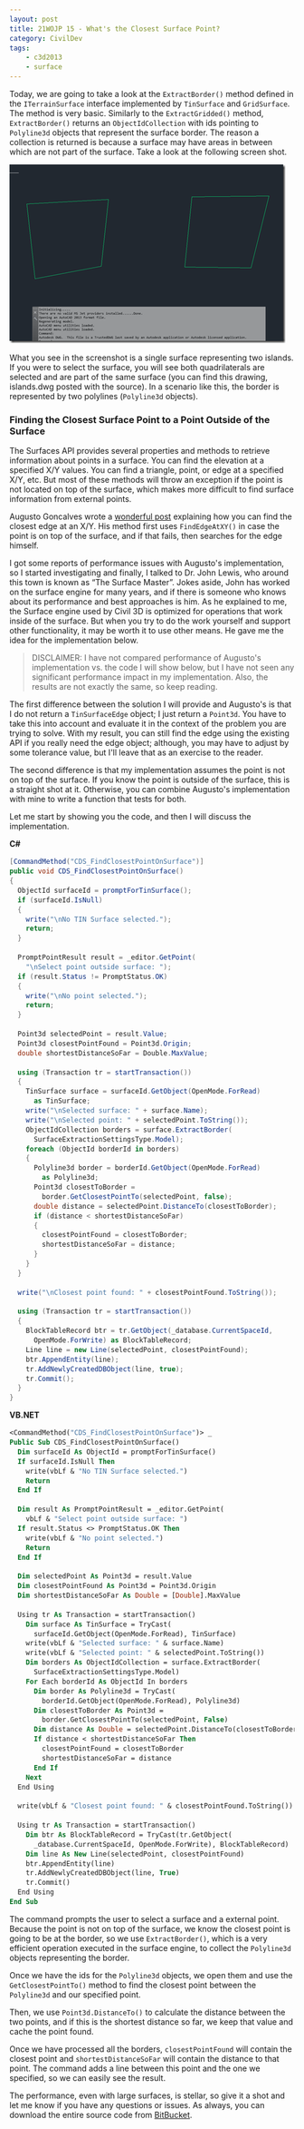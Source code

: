 ```yaml
---
layout: post
title: 21WOJP 15 - What's the Closest Surface Point?
category: CivilDev
tags:
    - c3d2013
    - surface
---
```


Today, we are going to take a look at the `ExtractBorder()` method defined in 
the `ITerrainSurface` interface implemented by `TinSurface` and `GridSurface`. 
The method is very basic. Similarly to the `ExtractGridded()` method, 
`ExtractBorder()` returns an `ObjectIdCollection` with ids pointing to 
`Polyline3d` objects that represent the surface border. The reason a collection 
is returned is because a surface may have areas in between which are not part of 
the surface. Take a look at the following screen shot.

![point label with leader](/img/2012/surface-two-islands.png)

What you see in the screenshot is a single surface representing two islands. If 
you were to select the surface, you will see both quadrilaterals are selected 
and are part of the same surface (you can find this drawing, islands.dwg posted 
with the source). In a scenario like this, the border is represented by two 
polylines (`Polyline3d` objects).

### Finding the Closest Surface Point to a Point Outside of the Surface

The Surfaces API provides several properties and methods to retrieve information 
about points in a surface. You can find the elevation at a specified X/Y values. 
You can find a triangle, point, or edge at a specified X/Y, etc. But most of 
these methods will throw an exception if the point is not located on top of the 
surface, which makes more difficult to find surface information from external 
points.

Augusto Goncalves wrote a 
[wonderful post](http://adndevblog.typepad.com/infrastructure/2012/07/find-closest-point-on-tinsurface.html) 
explaining how you can find the closest 
edge at an X/Y. His method first uses `FindEdgeAtXY()` in case the point is on 
top of the surface, and if that fails, then searches for the edge himself.

I got some reports of performance issues with Augusto's implementation, so I 
started investigating and finally, I talked to Dr. John Lewis, who around this 
town is known as “The Surface Master”. Jokes aside, John has worked on the 
surface engine for many years, and if there is someone who knows about its 
performance and best approaches is him. As he explained to me, the Surface 
engine used by Civil 3D is optimized for operations that work inside of the 
surface. But when you try to do the work yourself and support other 
functionality, it may be worth it to use other means. He gave me the idea for 
the implementation below.

> DISCLAIMER: I have not compared performance of Augusto's implementation vs. 
the code I will show below, but I have not seen any significant performance 
impact in my implementation. Also, the results are not exactly the same, so keep 
reading.

The first difference between the solution I will provide and Augusto's is that I 
do not return a `TinSurfaceEdge` object; I just return a `Point3d`. You have to 
take this into account and evaluate it in the context of the problem you are 
trying to solve. With my result, you can still find the edge using the existing 
API if you really need the edge object; although, you may have to adjust by some 
tolerance value, but I'll leave that as an exercise to the reader.

The second difference is that my implementation assumes the point is not on top 
of the surface. If you know the point is outside of the surface, this is a 
straight shot at it. Otherwise, you can combine Augusto's implementation with 
mine to write a function that tests for both.

Let me start by showing you the code, and then I will discuss the implementation.

**C#**

```csharp
[CommandMethod("CDS_FindClosestPointOnSurface")]
public void CDS_FindClosestPointOnSurface()
{
  ObjectId surfaceId = promptForTinSurface();
  if (surfaceId.IsNull)
  {
    write("\nNo TIN Surface selected.");
    return;
  }

  PromptPointResult result = _editor.GetPoint(
    "\nSelect point outside surface: ");
  if (result.Status != PromptStatus.OK)
  {
    write("\nNo point selected.");
    return;
  }

  Point3d selectedPoint = result.Value;
  Point3d closestPointFound = Point3d.Origin;
  double shortestDistanceSoFar = Double.MaxValue;

  using (Transaction tr = startTransaction())
  {
    TinSurface surface = surfaceId.GetObject(OpenMode.ForRead) 
      as TinSurface;
    write("\nSelected surface: " + surface.Name);
    write("\nSelected point: " + selectedPoint.ToString());
    ObjectIdCollection borders = surface.ExtractBorder(
      SurfaceExtractionSettingsType.Model);
    foreach (ObjectId borderId in borders)
    {
      Polyline3d border = borderId.GetObject(OpenMode.ForRead) 
        as Polyline3d;
      Point3d closestToBorder = 
        border.GetClosestPointTo(selectedPoint, false);
      double distance = selectedPoint.DistanceTo(closestToBorder);
      if (distance < shortestDistanceSoFar)
      {
        closestPointFound = closestToBorder;
        shortestDistanceSoFar = distance;
      }
    }
  }

  write("\nClosest point found: " + closestPointFound.ToString());

  using (Transaction tr = startTransaction())
  {
    BlockTableRecord btr = tr.GetObject(_database.CurrentSpaceId, 
      OpenMode.ForWrite) as BlockTableRecord;
    Line line = new Line(selectedPoint, closestPointFound);
    btr.AppendEntity(line);
    tr.AddNewlyCreatedDBObject(line, true);
    tr.Commit();
  }
}
```

**VB.NET**

```vb
<CommandMethod("CDS_FindClosestPointOnSurface")> _
Public Sub CDS_FindClosestPointOnSurface()
  Dim surfaceId As ObjectId = promptForTinSurface()
  If surfaceId.IsNull Then
    write(vbLf & "No TIN Surface selected.")
    Return
  End If

  Dim result As PromptPointResult = _editor.GetPoint(
    vbLf & "Select point outside surface: ")
  If result.Status <> PromptStatus.OK Then
    write(vbLf & "No point selected.")
    Return
  End If

  Dim selectedPoint As Point3d = result.Value
  Dim closestPointFound As Point3d = Point3d.Origin
  Dim shortestDistanceSoFar As Double = [Double].MaxValue

  Using tr As Transaction = startTransaction()
    Dim surface As TinSurface = TryCast(
      surfaceId.GetObject(OpenMode.ForRead), TinSurface)
    write(vbLf & "Selected surface: " & surface.Name)
    write(vbLf & "Selected point: " & selectedPoint.ToString())
    Dim borders As ObjectIdCollection = surface.ExtractBorder(
      SurfaceExtractionSettingsType.Model)
    For Each borderId As ObjectId In borders
      Dim border As Polyline3d = TryCast(
        borderId.GetObject(OpenMode.ForRead), Polyline3d)
      Dim closestToBorder As Point3d =
        border.GetClosestPointTo(selectedPoint, False)
      Dim distance As Double = selectedPoint.DistanceTo(closestToBorder)
      If distance < shortestDistanceSoFar Then
        closestPointFound = closestToBorder
        shortestDistanceSoFar = distance
      End If
    Next
  End Using

  write(vbLf & "Closest point found: " & closestPointFound.ToString())

  Using tr As Transaction = startTransaction()
    Dim btr As BlockTableRecord = TryCast(tr.GetObject(
      _database.CurrentSpaceId, OpenMode.ForWrite), BlockTableRecord)
    Dim line As New Line(selectedPoint, closestPointFound)
    btr.AppendEntity(line)
    tr.AddNewlyCreatedDBObject(line, True)
    tr.Commit()
  End Using
End Sub
```

The command prompts the user to select a surface and a external point. Because 
the point is not on top of the surface, we know the closest point is going to be 
at the border, so we use `ExtractBorder()`, which is a very efficient operation 
executed in the surface engine, to collect the `Polyline3d` objects representing 
the border.

Once we have the ids for the `Polyline3d` objects, we open them and use the 
`GetClosestPointTo()` method to find the closest point between the `Polyline3d` 
and our specified point.

Then, we use `Point3d.DistanceTo()` to calculate the distance between the two 
points, and if this is the shortest distance so far, we keep that value and 
cache the point found.

Once we have processed all the borders, `closestPointFound` will contain the 
closest point and `shortestDistanceSoFar` will contain the distance to that 
point. The command adds a line between this point and the one we specified, so 
we can easily see the result.

The performance, even with large surfaces, is stellar, so give it a shot and let 
me know if you have any questions or issues. As always, you can download the 
entire source code from 
[BitBucket](https://bitbucket.org/IsaacRodriguez/civilizeddevelopment).



